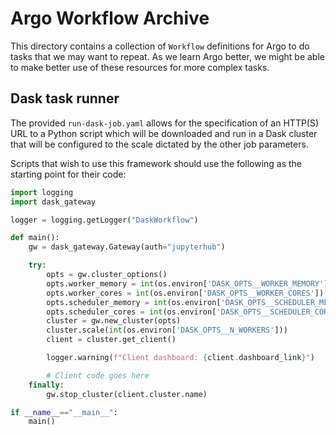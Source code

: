 # Argo Workflow Archive

This directory contains a collection of `Workflow` definitions for Argo to do tasks that we may want to repeat.  As we learn Argo better, we might be able to make better use of these resources for more complex tasks.

## Dask task runner
The provided `run-dask-job.yaml` allows for the specification of an HTTP(S) URL to a Python script which will be downloaded and run in a Dask cluster that will be configured to the scale dictated by the other job parameters.

Scripts that wish to use this framework should use the following as the starting point for their code:
```python
import logging
import dask_gateway

logger = logging.getLogger("DaskWorkflow")

def main():
    gw = dask_gateway.Gateway(auth="jupyterhub")

    try:
        opts = gw.cluster_options()
        opts.worker_memory = int(os.environ['DASK_OPTS__WORKER_MEMORY'])
        opts.worker_cores = int(os.environ['DASK_OPTS__WORKER_CORES'])
        opts.scheduler_memory = int(os.environ['DASK_OPTS__SCHEDULER_MEMORY'])
        opts.scheduler_cores = int(os.environ['DASK_OPTS__SCHEDULER_CORES'])
        cluster = gw.new_cluster(opts)
        cluster.scale(int(os.environ['DASK_OPTS__N_WORKERS']))
        client = cluster.get_client()

        logger.warning(f"Client dashboard: {client.dashboard_link}")

        # Client code goes here
    finally:
        gw.stop_cluster(client.cluster.name)

if __name__=="__main__":
    main()
```
